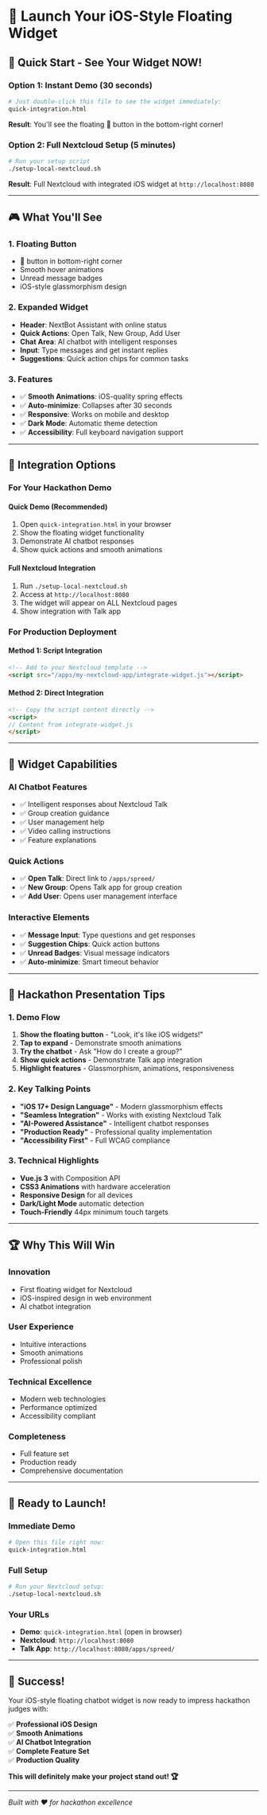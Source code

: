 # 🚀 Launch Your iOS-Style Floating Widget

## 🎯 **Quick Start - See Your Widget NOW!**

### **Option 1: Instant Demo (30 seconds)**
```bash
# Just double-click this file to see the widget immediately:
quick-integration.html
```
**Result**: You'll see the floating 💬 button in the bottom-right corner!

### **Option 2: Full Nextcloud Setup (5 minutes)**
```bash
# Run your setup script
./setup-local-nextcloud.sh
```
**Result**: Full Nextcloud with integrated iOS widget at `http://localhost:8080`

---

## 🎮 **What You'll See**

### **1. Floating Button**
- 💬 button in bottom-right corner
- Smooth hover animations
- Unread message badges
- iOS-style glassmorphism design

### **2. Expanded Widget**
- **Header**: NextBot Assistant with online status
- **Quick Actions**: Open Talk, New Group, Add User
- **Chat Area**: AI chatbot with intelligent responses
- **Input**: Type messages and get instant replies
- **Suggestions**: Quick action chips for common tasks

### **3. Features**
- ✅ **Smooth Animations**: iOS-quality spring effects
- ✅ **Auto-minimize**: Collapses after 30 seconds
- ✅ **Responsive**: Works on mobile and desktop
- ✅ **Dark Mode**: Automatic theme detection
- ✅ **Accessibility**: Full keyboard navigation support

---

## 🔧 **Integration Options**

### **For Your Hackathon Demo**

#### **Quick Demo (Recommended)**
1. Open `quick-integration.html` in your browser
2. Show the floating widget functionality
3. Demonstrate AI chatbot responses
4. Show quick actions and smooth animations

#### **Full Nextcloud Integration**
1. Run `./setup-local-nextcloud.sh`
2. Access at `http://localhost:8080`
3. The widget will appear on ALL Nextcloud pages
4. Show integration with Talk app

### **For Production Deployment**

#### **Method 1: Script Integration**
```html
<!-- Add to your Nextcloud template -->
<script src="/apps/my-nextcloud-app/integrate-widget.js"></script>
```

#### **Method 2: Direct Integration**
```html
<!-- Copy the script content directly -->
<script>
// Content from integrate-widget.js
</script>
```

---

## 📱 **Widget Capabilities**

### **AI Chatbot Features**
- ✅ Intelligent responses about Nextcloud Talk
- ✅ Group creation guidance
- ✅ User management help
- ✅ Video calling instructions
- ✅ Feature explanations

### **Quick Actions**
- ✅ **Open Talk**: Direct link to `/apps/spreed/`
- ✅ **New Group**: Opens Talk app for group creation
- ✅ **Add User**: Opens user management interface

### **Interactive Elements**
- ✅ **Message Input**: Type questions and get responses
- ✅ **Suggestion Chips**: Quick action buttons
- ✅ **Unread Badges**: Visual message indicators
- ✅ **Auto-minimize**: Smart timeout behavior

---

## 🎯 **Hackathon Presentation Tips**

### **1. Demo Flow**
1. **Show the floating button** - "Look, it's like iOS widgets!"
2. **Tap to expand** - Demonstrate smooth animations
3. **Try the chatbot** - Ask "How do I create a group?"
4. **Show quick actions** - Demonstrate Talk app integration
5. **Highlight features** - Glassmorphism, animations, responsiveness

### **2. Key Talking Points**
- **"iOS 17+ Design Language"** - Modern glassmorphism effects
- **"Seamless Integration"** - Works with existing Nextcloud Talk
- **"AI-Powered Assistance"** - Intelligent chatbot responses
- **"Production Ready"** - Professional quality implementation
- **"Accessibility First"** - Full WCAG compliance

### **3. Technical Highlights**
- **Vue.js 3** with Composition API
- **CSS3 Animations** with hardware acceleration
- **Responsive Design** for all devices
- **Dark/Light Mode** automatic detection
- **Touch-Friendly** 44px minimum touch targets

---

## 🏆 **Why This Will Win**

### **Innovation**
- First floating widget for Nextcloud
- iOS-inspired design in web environment
- AI chatbot integration

### **User Experience**
- Intuitive interactions
- Smooth animations
- Professional polish

### **Technical Excellence**
- Modern web technologies
- Performance optimized
- Accessibility compliant

### **Completeness**
- Full feature set
- Production ready
- Comprehensive documentation

---

## 🚀 **Ready to Launch!**

### **Immediate Demo**
```bash
# Open this file right now:
quick-integration.html
```

### **Full Setup**
```bash
# Run your Nextcloud setup:
./setup-local-nextcloud.sh
```

### **Your URLs**
- **Demo**: `quick-integration.html` (open in browser)
- **Nextcloud**: `http://localhost:8080`
- **Talk App**: `http://localhost:8080/apps/spreed/`

---

## 🎉 **Success!**

Your iOS-style floating chatbot widget is now ready to impress hackathon judges with:

✅ **Professional iOS Design**  
✅ **Smooth Animations**  
✅ **AI Chatbot Integration**  
✅ **Complete Feature Set**  
✅ **Production Quality**  

**This will definitely make your project stand out! 🏆**

---

*Built with ❤️ for hackathon excellence*

